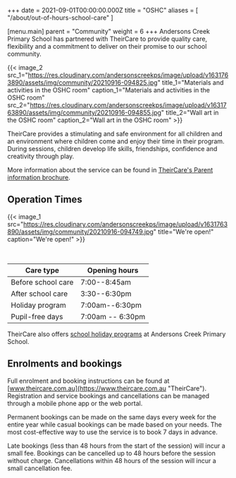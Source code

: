 +++
date = 2021-09-01T00:00:00.000Z
title = "OSHC"
aliases = [ "/about/out-of-hours-school-care" ]

[menu.main]
parent = "Community"
weight = 6
+++
Andersons Creek Primary School has partnered with TheirCare to provide quality care, flexibility and a commitment to deliver on their promise to our school community.

{{< image_2 src_1="https://res.cloudinary.com/andersonscreekps/image/upload/v1631763890/assets/img/community/20210916-094825.jpg" title_1="Materials and activities in the OSHC room" caption_1="Materials and activities in the OSHC room" src_2="https://res.cloudinary.com/andersonscreekps/image/upload/v1631763890/assets/img/community/20210916-094855.jpg" title_2="Wall art in the OSHC room" caption_2="Wall art in the OSHC room" >}}

TheirCare provides a stimulating and safe environment for all children and an environment where children come and enjoy their time in their program. During sessions, children develop life skills, friendships, confidence and creativity through play.

More information about the service can be found in [TheirCare's Parent information brochure](https://res.cloudinary.com/andersonscreekps/image/upload/v1639453002/assets/docs/community/Digital-TheirCare-Parent-Information-A4-web.pdf "Parent information brochure").

## Operation Times
{{< image_1 src="https://res.cloudinary.com/andersonscreekps/image/upload/v1631763890/assets/img/community/20210916-094749.jpg" title="We're open!" caption="We're open!" >}}

&nbsp;

<table class="table table-bordered"><thead><tr><th>Care type</th><th>Opening hours</th></tr></thead><tbody><tr><td>Before school care</td><td>7:00--8:45am</td></tr><tr><td>After school care</td><td>3:30--6:30pm</td></tr><tr><td>Holiday program</td><td>7:00am--6:30pm</td></tr><tr><td>Pupil-free days</td><td>7:00am -- 6:30pm</td></tr></tbody></table>

TheirCare also offers [school holiday programs](https://theircare.com.au/holiday-programs/andersons-creek-primary-school-2/ "School holiday programs") at Andersons Creek Primary School.

## Enrolments and bookings

Full enrolment and booking instructions can be found at [www.theircare.com.au](https://www.theircare.com.au "TheirCare"). Registration and service bookings and cancellations can be managed through a mobile phone app or the web portal.

Permanent bookings can be made on the same days every week for the entire year while casual bookings can be made based on your needs. The most cost-effective way to use the service is to book 7 days in advance.

Late bookings (less than 48 hours from the start of the session) will incur a small fee. Bookings can be cancelled up to 48 hours before the session without charge. Cancellations within 48 hours of the session will incur a small cancellation fee.